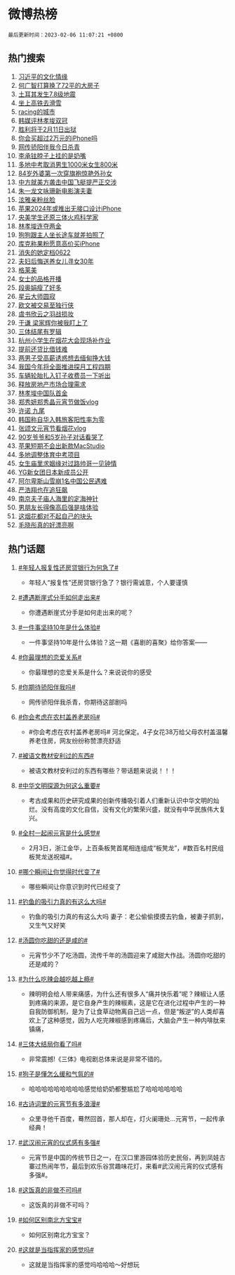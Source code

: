 # 微博热榜

`最后更新时间：2023-02-06 11:07:21 +0800`

## 热门搜索

1. [习近平的文化情缘](https://m.weibo.cn/search?containerid=100103type%3D1%26t%3D10%26q%3D%23%E4%B9%A0%E8%BF%91%E5%B9%B3%E7%9A%84%E6%96%87%E5%8C%96%E6%83%85%E7%BC%98%23&stream_entry_id=51&isnewpage=1&extparam=seat%3D1%26c_type%3D51%26pos%3D0%26stream_entry_id%3D51%26cate%3D10103%26filter_type%3Drealtimehot%26dgr%3D0%26display_time%3D1675652839%26pre_seqid%3D167565283977401474104&luicode=10000011&lfid=106003type%253D25%2526t%253D3%2526disable_hot%253D1%2526filter_type%253Drealtimehot)
1. [何广智打算换了72平的大房子](https://m.weibo.cn/search?containerid=100103type%3D1%26t%3D10%26q%3D%23%E4%BD%95%E5%B9%BF%E6%99%BA%E6%89%93%E7%AE%97%E6%8D%A2%E4%BA%8672%E5%B9%B3%E7%9A%84%E5%A4%A7%E6%88%BF%E5%AD%90%23&stream_entry_id=31&isnewpage=1&extparam=seat%3D1%26dgr%3D0%26q%3D%2523%25E4%25BD%2595%25E5%25B9%25BF%25E6%2599%25BA%25E6%2589%2593%25E7%25AE%2597%25E6%258D%25A2%25E4%25BA%258672%25E5%25B9%25B3%25E7%259A%2584%25E5%25A4%25A7%25E6%2588%25BF%25E5%25AD%2590%2523%26filter_type%3Drealtimehot%26realpos%3D1%26lcate%3D5001%26c_type%3D31%26pos%3D0%26stream_entry_id%3D31%26cate%3D5001%26flag%3D1%26band_rank%3D1%26display_time%3D1675652839%26pre_seqid%3D167565283977401474104&luicode=10000011&lfid=106003type%253D25%2526t%253D3%2526disable_hot%253D1%2526filter_type%253Drealtimehot)
1. [土耳其发生7.8级地震](https://m.weibo.cn/search?containerid=100103type%3D1%26t%3D10%26q%3D%23%E5%9C%9F%E8%80%B3%E5%85%B6%E5%8F%91%E7%94%9F7.8%E7%BA%A7%E5%9C%B0%E9%9C%87%23&stream_entry_id=31&isnewpage=1&extparam=seat%3D1%26dgr%3D0%26q%3D%2523%25E5%259C%259F%25E8%2580%25B3%25E5%2585%25B6%25E5%258F%2591%25E7%2594%259F7.8%25E7%25BA%25A7%25E5%259C%25B0%25E9%259C%2587%2523%26filter_type%3Drealtimehot%26realpos%3D2%26lcate%3D5001%26c_type%3D31%26pos%3D1%26stream_entry_id%3D31%26cate%3D5001%26flag%3D1%26band_rank%3D2%26display_time%3D1675652839%26pre_seqid%3D167565283977401474104&luicode=10000011&lfid=106003type%253D25%2526t%253D3%2526disable_hot%253D1%2526filter_type%253Drealtimehot)
1. [坐上高铁去滑雪](https://m.weibo.cn/search?containerid=100103type%3D1%26t%3D10%26q%3D%23%E5%9D%90%E4%B8%8A%E9%AB%98%E9%93%81%E5%8E%BB%E6%BB%91%E9%9B%AA%23&stream_entry_id=31&isnewpage=1&extparam=seat%3D1%26dgr%3D0%26q%3D%2523%25E5%259D%2590%25E4%25B8%258A%25E9%25AB%2598%25E9%2593%2581%25E5%258E%25BB%25E6%25BB%2591%25E9%259B%25AA%2523%26filter_type%3Drealtimehot%26realpos%3D3%26lcate%3D5001%26c_type%3D31%26pos%3D2%26stream_entry_id%3D31%26cate%3D5001%26flag%3D1%26band_rank%3D3%26display_time%3D1675652839%26pre_seqid%3D167565283977401474104&luicode=10000011&lfid=106003type%253D25%2526t%253D3%2526disable_hot%253D1%2526filter_type%253Drealtimehot)
1. [racing的城市](https://m.weibo.cn/search?containerid=100103type%3D1%26t%3D10%26q%3D%23racing%E7%9A%84%E5%9F%8E%E5%B8%82%23&stream_entry_id=31&isnewpage=1&extparam=seat%3D1%26topic_ad%3D1%26dgr%3D0%26adid%3D179299%26q%3D%2523racing%25E7%259A%2584%25E5%259F%258E%25E5%25B8%2582%2523%26filter_type%3Drealtimehot%26lcate%3D5001%26c_type%3D31%26pos%3D3%26stream_entry_id%3D31%26cate%3D5001%26band_rank%3D4%26display_time%3D1675652839%26pre_seqid%3D167565283977401474104&luicode=10000011&lfid=106003type%253D25%2526t%253D3%2526disable_hot%253D1%2526filter_type%253Drealtimehot)
1. [韩媒评林孝埈双冠](https://m.weibo.cn/search?containerid=100103type%3D1%26t%3D10%26q%3D%23%E9%9F%A9%E5%AA%92%E8%AF%84%E6%9E%97%E5%AD%9D%E5%9F%88%E5%8F%8C%E5%86%A0%23&stream_entry_id=31&isnewpage=1&extparam=seat%3D1%26dgr%3D0%26q%3D%2523%25E9%259F%25A9%25E5%25AA%2592%25E8%25AF%2584%25E6%259E%2597%25E5%25AD%259D%25E5%259F%2588%25E5%258F%258C%25E5%2586%25A0%2523%26filter_type%3Drealtimehot%26realpos%3D4%26lcate%3D5001%26c_type%3D31%26pos%3D4%26stream_entry_id%3D31%26cate%3D5001%26flag%3D1%26band_rank%3D4%26display_time%3D1675652839%26pre_seqid%3D167565283977401474104&luicode=10000011&lfid=106003type%253D25%2526t%253D3%2526disable_hot%253D1%2526filter_type%253Drealtimehot)
1. [胜利将于2月11日出狱](https://m.weibo.cn/search?containerid=100103type%3D1%26t%3D10%26q%3D%23%E8%83%9C%E5%88%A9%E5%B0%86%E4%BA%8E2%E6%9C%8811%E6%97%A5%E5%87%BA%E7%8B%B1%23&stream_entry_id=31&isnewpage=1&extparam=seat%3D1%26dgr%3D0%26q%3D%2523%25E8%2583%259C%25E5%2588%25A9%25E5%25B0%2586%25E4%25BA%258E2%25E6%259C%258811%25E6%2597%25A5%25E5%2587%25BA%25E7%258B%25B1%2523%26filter_type%3Drealtimehot%26realpos%3D5%26lcate%3D5001%26c_type%3D31%26pos%3D5%26stream_entry_id%3D31%26cate%3D5001%26flag%3D1%26band_rank%3D5%26display_time%3D1675652839%26pre_seqid%3D167565283977401474104&luicode=10000011&lfid=106003type%253D25%2526t%253D3%2526disable_hot%253D1%2526filter_type%253Drealtimehot)
1. [你会买超过2万元的iPhone吗](https://m.weibo.cn/search?containerid=100103type%3D1%26t%3D10%26q%3D%23%E4%BD%A0%E4%BC%9A%E4%B9%B0%E8%B6%85%E8%BF%872%E4%B8%87%E5%85%83%E7%9A%84iPhone%E5%90%97%23&stream_entry_id=31&isnewpage=1&extparam=seat%3D1%26dgr%3D0%26q%3D%2523%25E4%25BD%25A0%25E4%25BC%259A%25E4%25B9%25B0%25E8%25B6%2585%25E8%25BF%25872%25E4%25B8%2587%25E5%2585%2583%25E7%259A%2584iPhone%25E5%2590%2597%2523%26filter_type%3Drealtimehot%26realpos%3D6%26lcate%3D5001%26c_type%3D31%26pos%3D6%26stream_entry_id%3D31%26cate%3D5001%26flag%3D1%26band_rank%3D6%26display_time%3D1675652839%26pre_seqid%3D167565283977401474104&luicode=10000011&lfid=106003type%253D25%2526t%253D3%2526disable_hot%253D1%2526filter_type%253Drealtimehot)
1. [网传骄阳伴我今日杀青](https://m.weibo.cn/search?containerid=100103type%3D1%26t%3D10%26q%3D%23%E7%BD%91%E4%BC%A0%E9%AA%84%E9%98%B3%E4%BC%B4%E6%88%91%E4%BB%8A%E6%97%A5%E6%9D%80%E9%9D%92%23&stream_entry_id=31&isnewpage=1&extparam=seat%3D1%26dgr%3D0%26q%3D%2523%25E7%25BD%2591%25E4%25BC%25A0%25E9%25AA%2584%25E9%2598%25B3%25E4%25BC%25B4%25E6%2588%2591%25E4%25BB%258A%25E6%2597%25A5%25E6%259D%2580%25E9%259D%2592%2523%26filter_type%3Drealtimehot%26realpos%3D7%26lcate%3D5001%26c_type%3D31%26pos%3D7%26stream_entry_id%3D31%26cate%3D5001%26flag%3D1%26band_rank%3D7%26display_time%3D1675652839%26pre_seqid%3D167565283977401474104&luicode=10000011&lfid=106003type%253D25%2526t%253D3%2526disable_hot%253D1%2526filter_type%253Drealtimehot)
1. [李承铉脖子上挂的是奶嘴](https://m.weibo.cn/search?containerid=100103type%3D1%26t%3D10%26q%3D%23%E6%9D%8E%E6%89%BF%E9%93%89%E8%84%96%E5%AD%90%E4%B8%8A%E6%8C%82%E7%9A%84%E6%98%AF%E5%A5%B6%E5%98%B4%23&stream_entry_id=31&isnewpage=1&extparam=seat%3D1%26dgr%3D0%26q%3D%2523%25E6%259D%258E%25E6%2589%25BF%25E9%2593%2589%25E8%2584%2596%25E5%25AD%2590%25E4%25B8%258A%25E6%258C%2582%25E7%259A%2584%25E6%2598%25AF%25E5%25A5%25B6%25E5%2598%25B4%2523%26filter_type%3Drealtimehot%26realpos%3D8%26lcate%3D5001%26c_type%3D31%26pos%3D8%26stream_entry_id%3D31%26cate%3D5001%26flag%3D1%26band_rank%3D8%26display_time%3D1675652839%26pre_seqid%3D167565283977401474104&luicode=10000011&lfid=106003type%253D25%2526t%253D3%2526disable_hot%253D1%2526filter_type%253Drealtimehot)
1. [多地中考取消男生1000米女生800米](https://m.weibo.cn/search?containerid=100103type%3D1%26t%3D10%26q%3D%23%E5%A4%9A%E5%9C%B0%E4%B8%AD%E8%80%83%E5%8F%96%E6%B6%88%E7%94%B7%E7%94%9F1000%E7%B1%B3%E5%A5%B3%E7%94%9F800%E7%B1%B3%23&stream_entry_id=31&isnewpage=1&extparam=seat%3D1%26dgr%3D0%26q%3D%2523%25E5%25A4%259A%25E5%259C%25B0%25E4%25B8%25AD%25E8%2580%2583%25E5%258F%2596%25E6%25B6%2588%25E7%2594%25B7%25E7%2594%259F1000%25E7%25B1%25B3%25E5%25A5%25B3%25E7%2594%259F800%25E7%25B1%25B3%2523%26filter_type%3Drealtimehot%26realpos%3D9%26lcate%3D5001%26c_type%3D31%26pos%3D9%26stream_entry_id%3D31%26cate%3D5001%26flag%3D0%26band_rank%3D9%26display_time%3D1675652839%26pre_seqid%3D167565283977401474104&luicode=10000011&lfid=106003type%253D25%2526t%253D3%2526disable_hot%253D1%2526filter_type%253Drealtimehot)
1. [84岁外婆第一次穿旗袍惊艳外孙女](https://m.weibo.cn/search?containerid=100103type%3D1%26t%3D10%26q%3D%2384%E5%B2%81%E5%A4%96%E5%A9%86%E7%AC%AC%E4%B8%80%E6%AC%A1%E7%A9%BF%E6%97%97%E8%A2%8D%E6%83%8A%E8%89%B3%E5%A4%96%E5%AD%99%E5%A5%B3%23&stream_entry_id=31&isnewpage=1&extparam=seat%3D1%26dgr%3D0%26q%3D%252384%25E5%25B2%2581%25E5%25A4%2596%25E5%25A9%2586%25E7%25AC%25AC%25E4%25B8%2580%25E6%25AC%25A1%25E7%25A9%25BF%25E6%2597%2597%25E8%25A2%258D%25E6%2583%258A%25E8%2589%25B3%25E5%25A4%2596%25E5%25AD%2599%25E5%25A5%25B3%2523%26filter_type%3Drealtimehot%26realpos%3D10%26lcate%3D5001%26c_type%3D31%26pos%3D10%26stream_entry_id%3D31%26cate%3D5001%26flag%3D1%26band_rank%3D10%26display_time%3D1675652839%26pre_seqid%3D167565283977401474104&luicode=10000011&lfid=106003type%253D25%2526t%253D3%2526disable_hot%253D1%2526filter_type%253Drealtimehot)
1. [中方就美方袭击中国飞艇提严正交涉](https://m.weibo.cn/search?containerid=100103type%3D1%26t%3D10%26q%3D%23%E4%B8%AD%E6%96%B9%E5%B0%B1%E7%BE%8E%E6%96%B9%E8%A2%AD%E5%87%BB%E4%B8%AD%E5%9B%BD%E9%A3%9E%E8%89%87%E6%8F%90%E4%B8%A5%E6%AD%A3%E4%BA%A4%E6%B6%89%23&stream_entry_id=31&isnewpage=1&extparam=seat%3D1%26dgr%3D0%26q%3D%2523%25E4%25B8%25AD%25E6%2596%25B9%25E5%25B0%25B1%25E7%25BE%258E%25E6%2596%25B9%25E8%25A2%25AD%25E5%2587%25BB%25E4%25B8%25AD%25E5%259B%25BD%25E9%25A3%259E%25E8%2589%2587%25E6%258F%2590%25E4%25B8%25A5%25E6%25AD%25A3%25E4%25BA%25A4%25E6%25B6%2589%2523%26filter_type%3Drealtimehot%26realpos%3D11%26lcate%3D5001%26c_type%3D31%26pos%3D11%26stream_entry_id%3D31%26cate%3D5001%26flag%3D1%26band_rank%3D11%26display_time%3D1675652839%26pre_seqid%3D167565283977401474104&luicode=10000011&lfid=106003type%253D25%2526t%253D3%2526disable_hot%253D1%2526filter_type%253Drealtimehot)
1. [朱一龙文咏珊新电影演夫妻](https://m.weibo.cn/search?containerid=100103type%3D1%26t%3D10%26q%3D%23%E6%9C%B1%E4%B8%80%E9%BE%99%E6%96%87%E5%92%8F%E7%8F%8A%E6%96%B0%E7%94%B5%E5%BD%B1%E6%BC%94%E5%A4%AB%E5%A6%BB%23&stream_entry_id=31&isnewpage=1&extparam=seat%3D1%26dgr%3D0%26q%3D%2523%25E6%259C%25B1%25E4%25B8%2580%25E9%25BE%2599%25E6%2596%2587%25E5%2592%258F%25E7%258F%258A%25E6%2596%25B0%25E7%2594%25B5%25E5%25BD%25B1%25E6%25BC%2594%25E5%25A4%25AB%25E5%25A6%25BB%2523%26filter_type%3Drealtimehot%26realpos%3D12%26lcate%3D5001%26c_type%3D31%26pos%3D12%26stream_entry_id%3D31%26cate%3D5001%26flag%3D1%26band_rank%3D12%26display_time%3D1675652839%26pre_seqid%3D167565283977401474104&luicode=10000011&lfid=106003type%253D25%2526t%253D3%2526disable_hot%253D1%2526filter_type%253Drealtimehot)
1. [泫雅亲粉丝脸](https://m.weibo.cn/search?containerid=100103type%3D1%26t%3D10%26q%3D%23%E6%B3%AB%E9%9B%85%E4%BA%B2%E7%B2%89%E4%B8%9D%E8%84%B8%23&stream_entry_id=31&isnewpage=1&extparam=seat%3D1%26dgr%3D0%26q%3D%2523%25E6%25B3%25AB%25E9%259B%2585%25E4%25BA%25B2%25E7%25B2%2589%25E4%25B8%259D%25E8%2584%25B8%2523%26filter_type%3Drealtimehot%26realpos%3D13%26lcate%3D5001%26c_type%3D31%26pos%3D13%26stream_entry_id%3D31%26cate%3D5001%26flag%3D1%26band_rank%3D13%26display_time%3D1675652839%26pre_seqid%3D167565283977401474104&luicode=10000011&lfid=106003type%253D25%2526t%253D3%2526disable_hot%253D1%2526filter_type%253Drealtimehot)
1. [苹果2024年或推出无接口设计iPhone](https://m.weibo.cn/search?containerid=100103type%3D1%26t%3D10%26q%3D%23%E8%8B%B9%E6%9E%9C2024%E5%B9%B4%E6%88%96%E6%8E%A8%E5%87%BA%E6%97%A0%E6%8E%A5%E5%8F%A3%E8%AE%BE%E8%AE%A1iPhone%23&stream_entry_id=31&isnewpage=1&extparam=seat%3D1%26dgr%3D0%26q%3D%2523%25E8%258B%25B9%25E6%259E%259C2024%25E5%25B9%25B4%25E6%2588%2596%25E6%258E%25A8%25E5%2587%25BA%25E6%2597%25A0%25E6%258E%25A5%25E5%258F%25A3%25E8%25AE%25BE%25E8%25AE%25A1iPhone%2523%26filter_type%3Drealtimehot%26realpos%3D14%26lcate%3D5001%26c_type%3D31%26pos%3D14%26stream_entry_id%3D31%26cate%3D5001%26flag%3D0%26band_rank%3D14%26display_time%3D1675652839%26pre_seqid%3D167565283977401474104&luicode=10000011&lfid=106003type%253D25%2526t%253D3%2526disable_hot%253D1%2526filter_type%253Drealtimehot)
1. [央美学生还原三体火鸡科学家](https://m.weibo.cn/search?containerid=100103type%3D1%26t%3D10%26q%3D%23%E5%A4%AE%E7%BE%8E%E5%AD%A6%E7%94%9F%E8%BF%98%E5%8E%9F%E4%B8%89%E4%BD%93%E7%81%AB%E9%B8%A1%E7%A7%91%E5%AD%A6%E5%AE%B6%23&stream_entry_id=31&isnewpage=1&extparam=seat%3D1%26dgr%3D0%26q%3D%2523%25E5%25A4%25AE%25E7%25BE%258E%25E5%25AD%25A6%25E7%2594%259F%25E8%25BF%2598%25E5%258E%259F%25E4%25B8%2589%25E4%25BD%2593%25E7%2581%25AB%25E9%25B8%25A1%25E7%25A7%2591%25E5%25AD%25A6%25E5%25AE%25B6%2523%26filter_type%3Drealtimehot%26realpos%3D15%26lcate%3D5001%26c_type%3D31%26pos%3D15%26stream_entry_id%3D31%26cate%3D5001%26flag%3D1%26band_rank%3D15%26display_time%3D1675652839%26pre_seqid%3D167565283977401474104&luicode=10000011&lfid=106003type%253D25%2526t%253D3%2526disable_hot%253D1%2526filter_type%253Drealtimehot)
1. [林孝埈连夺两金](https://m.weibo.cn/search?containerid=100103type%3D1%26t%3D10%26q%3D%23%E6%9E%97%E5%AD%9D%E5%9F%88%E8%BF%9E%E5%A4%BA%E4%B8%A4%E9%87%91%23&stream_entry_id=31&isnewpage=1&extparam=seat%3D1%26dgr%3D0%26q%3D%2523%25E6%259E%2597%25E5%25AD%259D%25E5%259F%2588%25E8%25BF%259E%25E5%25A4%25BA%25E4%25B8%25A4%25E9%2587%2591%2523%26filter_type%3Drealtimehot%26realpos%3D16%26lcate%3D5001%26c_type%3D31%26pos%3D16%26stream_entry_id%3D31%26cate%3D5001%26flag%3D0%26band_rank%3D16%26display_time%3D1675652839%26pre_seqid%3D167565283977401474104&luicode=10000011&lfid=106003type%253D25%2526t%253D3%2526disable_hot%253D1%2526filter_type%253Drealtimehot)
1. [狗狗跟主人坐长途车就差拍照了](https://m.weibo.cn/search?containerid=100103type%3D1%26t%3D10%26q%3D%23%E7%8B%97%E7%8B%97%E8%B7%9F%E4%B8%BB%E4%BA%BA%E5%9D%90%E9%95%BF%E9%80%94%E8%BD%A6%E5%B0%B1%E5%B7%AE%E6%8B%8D%E7%85%A7%E4%BA%86%23&stream_entry_id=31&isnewpage=1&extparam=seat%3D1%26dgr%3D0%26q%3D%2523%25E7%258B%2597%25E7%258B%2597%25E8%25B7%259F%25E4%25B8%25BB%25E4%25BA%25BA%25E5%259D%2590%25E9%2595%25BF%25E9%2580%2594%25E8%25BD%25A6%25E5%25B0%25B1%25E5%25B7%25AE%25E6%258B%258D%25E7%2585%25A7%25E4%25BA%2586%2523%26filter_type%3Drealtimehot%26realpos%3D17%26lcate%3D5001%26c_type%3D31%26pos%3D17%26stream_entry_id%3D31%26cate%3D5001%26flag%3D1%26band_rank%3D17%26display_time%3D1675652839%26pre_seqid%3D167565283977401474104&luicode=10000011&lfid=106003type%253D25%2526t%253D3%2526disable_hot%253D1%2526filter_type%253Drealtimehot)
1. [库克称果粉愿意高价买iPhone](https://m.weibo.cn/search?containerid=100103type%3D1%26t%3D10%26q%3D%23%E5%BA%93%E5%85%8B%E7%A7%B0%E6%9E%9C%E7%B2%89%E6%84%BF%E6%84%8F%E9%AB%98%E4%BB%B7%E4%B9%B0iPhone%23&stream_entry_id=31&isnewpage=1&extparam=seat%3D1%26dgr%3D0%26q%3D%2523%25E5%25BA%2593%25E5%2585%258B%25E7%25A7%25B0%25E6%259E%259C%25E7%25B2%2589%25E6%2584%25BF%25E6%2584%258F%25E9%25AB%2598%25E4%25BB%25B7%25E4%25B9%25B0iPhone%2523%26filter_type%3Drealtimehot%26realpos%3D18%26lcate%3D5001%26c_type%3D31%26pos%3D18%26stream_entry_id%3D31%26cate%3D5001%26flag%3D1%26band_rank%3D18%26display_time%3D1675652839%26pre_seqid%3D167565283977401474104&luicode=10000011&lfid=106003type%253D25%2526t%253D3%2526disable_hot%253D1%2526filter_type%253Drealtimehot)
1. [消失的她定档0622](https://m.weibo.cn/search?containerid=100103type%3D1%26t%3D10%26q%3D%23%E6%B6%88%E5%A4%B1%E7%9A%84%E5%A5%B9%E5%AE%9A%E6%A1%A30622%23&stream_entry_id=31&isnewpage=1&extparam=seat%3D1%26dgr%3D0%26q%3D%2523%25E6%25B6%2588%25E5%25A4%25B1%25E7%259A%2584%25E5%25A5%25B9%25E5%25AE%259A%25E6%25A1%25A30622%2523%26filter_type%3Drealtimehot%26realpos%3D19%26lcate%3D5001%26c_type%3D31%26pos%3D19%26stream_entry_id%3D31%26cate%3D5001%26flag%3D1%26band_rank%3D19%26display_time%3D1675652839%26pre_seqid%3D167565283977401474104&luicode=10000011&lfid=106003type%253D25%2526t%253D3%2526disable_hot%253D1%2526filter_type%253Drealtimehot)
1. [夫妇后悔送养女儿寻女30年](https://m.weibo.cn/search?containerid=100103type%3D1%26t%3D10%26q%3D%23%E5%A4%AB%E5%A6%87%E5%90%8E%E6%82%94%E9%80%81%E5%85%BB%E5%A5%B3%E5%84%BF%E5%AF%BB%E5%A5%B330%E5%B9%B4%23&stream_entry_id=31&isnewpage=1&extparam=seat%3D1%26dgr%3D0%26q%3D%2523%25E5%25A4%25AB%25E5%25A6%2587%25E5%2590%258E%25E6%2582%2594%25E9%2580%2581%25E5%2585%25BB%25E5%25A5%25B3%25E5%2584%25BF%25E5%25AF%25BB%25E5%25A5%25B330%25E5%25B9%25B4%2523%26filter_type%3Drealtimehot%26realpos%3D20%26lcate%3D5001%26c_type%3D31%26pos%3D20%26stream_entry_id%3D31%26cate%3D5001%26flag%3D0%26band_rank%3D20%26display_time%3D1675652839%26pre_seqid%3D167565283977401474104&luicode=10000011&lfid=106003type%253D25%2526t%253D3%2526disable_hot%253D1%2526filter_type%253Drealtimehot)
1. [格莱美](https://m.weibo.cn/search?containerid=100103type%3D1%26t%3D10%26q%3D%E6%A0%BC%E8%8E%B1%E7%BE%8E&stream_entry_id=31&isnewpage=1&extparam=seat%3D1%26dgr%3D0%26q%3D%25E6%25A0%25BC%25E8%258E%25B1%25E7%25BE%258E%26filter_type%3Drealtimehot%26realpos%3D21%26lcate%3D5001%26c_type%3D31%26pos%3D21%26stream_entry_id%3D31%26cate%3D5001%26flag%3D0%26band_rank%3D21%26display_time%3D1675652839%26pre_seqid%3D167565283977401474104&luicode=10000011&lfid=106003type%253D25%2526t%253D3%2526disable_hot%253D1%2526filter_type%253Drealtimehot)
1. [女士的品格开播](https://m.weibo.cn/search?containerid=100103type%3D1%26t%3D10%26q%3D%23%E5%A5%B3%E5%A3%AB%E7%9A%84%E5%93%81%E6%A0%BC%E5%BC%80%E6%92%AD%23&stream_entry_id=31&isnewpage=1&extparam=seat%3D1%26dgr%3D0%26q%3D%2523%25E5%25A5%25B3%25E5%25A3%25AB%25E7%259A%2584%25E5%2593%2581%25E6%25A0%25BC%25E5%25BC%2580%25E6%2592%25AD%2523%26filter_type%3Drealtimehot%26realpos%3D22%26lcate%3D5001%26c_type%3D31%26pos%3D22%26stream_entry_id%3D31%26cate%3D5001%26flag%3D1%26band_rank%3D22%26display_time%3D1675652839%26pre_seqid%3D167565283977401474104&luicode=10000011&lfid=106003type%253D25%2526t%253D3%2526disable_hot%253D1%2526filter_type%253Drealtimehot)
1. [段奥娟瘦了好多](https://m.weibo.cn/search?containerid=100103type%3D1%26t%3D10%26q%3D%23%E6%AE%B5%E5%A5%A5%E5%A8%9F%E7%98%A6%E4%BA%86%E5%A5%BD%E5%A4%9A%23&stream_entry_id=31&isnewpage=1&extparam=seat%3D1%26dgr%3D0%26q%3D%2523%25E6%25AE%25B5%25E5%25A5%25A5%25E5%25A8%259F%25E7%2598%25A6%25E4%25BA%2586%25E5%25A5%25BD%25E5%25A4%259A%2523%26filter_type%3Drealtimehot%26realpos%3D23%26lcate%3D5001%26c_type%3D31%26pos%3D23%26stream_entry_id%3D31%26cate%3D5001%26flag%3D0%26band_rank%3D23%26display_time%3D1675652839%26pre_seqid%3D167565283977401474104&luicode=10000011&lfid=106003type%253D25%2526t%253D3%2526disable_hot%253D1%2526filter_type%253Drealtimehot)
1. [星云大师圆寂](https://m.weibo.cn/search?containerid=100103type%3D1%26t%3D10%26q%3D%23%E6%98%9F%E4%BA%91%E5%A4%A7%E5%B8%88%E5%9C%86%E5%AF%82%23&stream_entry_id=31&isnewpage=1&extparam=seat%3D1%26dgr%3D0%26q%3D%2523%25E6%2598%259F%25E4%25BA%2591%25E5%25A4%25A7%25E5%25B8%2588%25E5%259C%2586%25E5%25AF%2582%2523%26filter_type%3Drealtimehot%26realpos%3D24%26lcate%3D5001%26c_type%3D31%26pos%3D24%26stream_entry_id%3D31%26cate%3D5001%26flag%3D0%26band_rank%3D24%26display_time%3D1675652839%26pre_seqid%3D167565283977401474104&luicode=10000011&lfid=106003type%253D25%2526t%253D3%2526disable_hot%253D1%2526filter_type%253Drealtimehot)
1. [欧文被交易至独行侠](https://m.weibo.cn/search?containerid=100103type%3D1%26t%3D10%26q%3D%23%E6%AC%A7%E6%96%87%E8%A2%AB%E4%BA%A4%E6%98%93%E8%87%B3%E7%8B%AC%E8%A1%8C%E4%BE%A0%23&stream_entry_id=31&isnewpage=1&extparam=seat%3D1%26dgr%3D0%26q%3D%2523%25E6%25AC%25A7%25E6%2596%2587%25E8%25A2%25AB%25E4%25BA%25A4%25E6%2598%2593%25E8%2587%25B3%25E7%258B%25AC%25E8%25A1%258C%25E4%25BE%25A0%2523%26filter_type%3Drealtimehot%26realpos%3D25%26lcate%3D5001%26c_type%3D31%26pos%3D25%26stream_entry_id%3D31%26cate%3D5001%26flag%3D0%26band_rank%3D25%26display_time%3D1675652839%26pre_seqid%3D167565283977401474104&luicode=10000011&lfid=106003type%253D25%2526t%253D3%2526disable_hot%253D1%2526filter_type%253Drealtimehot)
1. [虞书欣云之羽战损妆](https://m.weibo.cn/search?containerid=100103type%3D1%26t%3D10%26q%3D%23%E8%99%9E%E4%B9%A6%E6%AC%A3%E4%BA%91%E4%B9%8B%E7%BE%BD%E6%88%98%E6%8D%9F%E5%A6%86%23&stream_entry_id=31&isnewpage=1&extparam=seat%3D1%26dgr%3D0%26q%3D%2523%25E8%2599%259E%25E4%25B9%25A6%25E6%25AC%25A3%25E4%25BA%2591%25E4%25B9%258B%25E7%25BE%25BD%25E6%2588%2598%25E6%258D%259F%25E5%25A6%2586%2523%26filter_type%3Drealtimehot%26realpos%3D26%26lcate%3D5001%26c_type%3D31%26pos%3D26%26stream_entry_id%3D31%26cate%3D5001%26flag%3D1%26band_rank%3D26%26display_time%3D1675652839%26pre_seqid%3D167565283977401474104&luicode=10000011&lfid=106003type%253D25%2526t%253D3%2526disable_hot%253D1%2526filter_type%253Drealtimehot)
1. [于谦 梁家辉你被我盯上了](https://m.weibo.cn/search?containerid=100103type%3D1%26t%3D10%26q%3D%E4%BA%8E%E8%B0%A6+%E6%A2%81%E5%AE%B6%E8%BE%89%E4%BD%A0%E8%A2%AB%E6%88%91%E7%9B%AF%E4%B8%8A%E4%BA%86&stream_entry_id=31&isnewpage=1&extparam=seat%3D1%26dgr%3D0%26q%3D%25E4%25BA%258E%25E8%25B0%25A6%2520%25E6%25A2%2581%25E5%25AE%25B6%25E8%25BE%2589%25E4%25BD%25A0%25E8%25A2%25AB%25E6%2588%2591%25E7%259B%25AF%25E4%25B8%258A%25E4%25BA%2586%26filter_type%3Drealtimehot%26realpos%3D27%26lcate%3D5001%26c_type%3D31%26pos%3D27%26stream_entry_id%3D31%26cate%3D5001%26flag%3D1%26band_rank%3D27%26display_time%3D1675652839%26pre_seqid%3D167565283977401474104&luicode=10000011&lfid=106003type%253D25%2526t%253D3%2526disable_hot%253D1%2526filter_type%253Drealtimehot)
1. [三体结尾有罗辑](https://m.weibo.cn/search?containerid=100103type%3D1%26t%3D10%26q%3D%23%E4%B8%89%E4%BD%93%E7%BB%93%E5%B0%BE%E6%9C%89%E7%BD%97%E8%BE%91%23&stream_entry_id=31&isnewpage=1&extparam=seat%3D1%26dgr%3D0%26q%3D%2523%25E4%25B8%2589%25E4%25BD%2593%25E7%25BB%2593%25E5%25B0%25BE%25E6%259C%2589%25E7%25BD%2597%25E8%25BE%2591%2523%26filter_type%3Drealtimehot%26realpos%3D28%26lcate%3D5001%26c_type%3D31%26pos%3D28%26stream_entry_id%3D31%26cate%3D5001%26flag%3D1%26band_rank%3D28%26display_time%3D1675652839%26pre_seqid%3D167565283977401474104&luicode=10000011&lfid=106003type%253D25%2526t%253D3%2526disable_hot%253D1%2526filter_type%253Drealtimehot)
1. [杭州小学生在烟花大会现场补作业](https://m.weibo.cn/search?containerid=100103type%3D1%26t%3D10%26q%3D%23%E6%9D%AD%E5%B7%9E%E5%B0%8F%E5%AD%A6%E7%94%9F%E5%9C%A8%E7%83%9F%E8%8A%B1%E5%A4%A7%E4%BC%9A%E7%8E%B0%E5%9C%BA%E8%A1%A5%E4%BD%9C%E4%B8%9A%23&stream_entry_id=31&isnewpage=1&extparam=seat%3D1%26dgr%3D0%26q%3D%2523%25E6%259D%25AD%25E5%25B7%259E%25E5%25B0%258F%25E5%25AD%25A6%25E7%2594%259F%25E5%259C%25A8%25E7%2583%259F%25E8%258A%25B1%25E5%25A4%25A7%25E4%25BC%259A%25E7%258E%25B0%25E5%259C%25BA%25E8%25A1%25A5%25E4%25BD%259C%25E4%25B8%259A%2523%26filter_type%3Drealtimehot%26realpos%3D29%26lcate%3D5001%26c_type%3D31%26pos%3D29%26stream_entry_id%3D31%26cate%3D5001%26flag%3D0%26band_rank%3D29%26display_time%3D1675652839%26pre_seqid%3D167565283977401474104&luicode=10000011&lfid=106003type%253D25%2526t%253D3%2526disable_hot%253D1%2526filter_type%253Drealtimehot)
1. [提前还贷比借钱难](https://m.weibo.cn/search?containerid=100103type%3D1%26t%3D10%26q%3D%23%E6%8F%90%E5%89%8D%E8%BF%98%E8%B4%B7%E6%AF%94%E5%80%9F%E9%92%B1%E9%9A%BE%23&stream_entry_id=31&isnewpage=1&extparam=seat%3D1%26dgr%3D0%26q%3D%2523%25E6%258F%2590%25E5%2589%258D%25E8%25BF%2598%25E8%25B4%25B7%25E6%25AF%2594%25E5%2580%259F%25E9%2592%25B1%25E9%259A%25BE%2523%26filter_type%3Drealtimehot%26realpos%3D30%26lcate%3D5001%26c_type%3D31%26pos%3D30%26stream_entry_id%3D31%26cate%3D5001%26flag%3D1%26band_rank%3D30%26display_time%3D1675652839%26pre_seqid%3D167565283977401474104&luicode=10000011&lfid=106003type%253D25%2526t%253D3%2526disable_hot%253D1%2526filter_type%253Drealtimehot)
1. [两男子受高薪诱惑想去缅甸挣大钱](https://m.weibo.cn/search?containerid=100103type%3D1%26t%3D10%26q%3D%23%E4%B8%A4%E7%94%B7%E5%AD%90%E5%8F%97%E9%AB%98%E8%96%AA%E8%AF%B1%E6%83%91%E6%83%B3%E5%8E%BB%E7%BC%85%E7%94%B8%E6%8C%A3%E5%A4%A7%E9%92%B1%23&stream_entry_id=31&isnewpage=1&extparam=seat%3D1%26dgr%3D0%26q%3D%2523%25E4%25B8%25A4%25E7%2594%25B7%25E5%25AD%2590%25E5%258F%2597%25E9%25AB%2598%25E8%2596%25AA%25E8%25AF%25B1%25E6%2583%2591%25E6%2583%25B3%25E5%258E%25BB%25E7%25BC%2585%25E7%2594%25B8%25E6%258C%25A3%25E5%25A4%25A7%25E9%2592%25B1%2523%26filter_type%3Drealtimehot%26realpos%3D31%26lcate%3D5001%26c_type%3D31%26pos%3D31%26stream_entry_id%3D31%26cate%3D5001%26flag%3D1%26band_rank%3D31%26display_time%3D1675652839%26pre_seqid%3D167565283977401474104&luicode=10000011&lfid=106003type%253D25%2526t%253D3%2526disable_hot%253D1%2526filter_type%253Drealtimehot)
1. [我国今年将全面推进探月工程四期](https://m.weibo.cn/search?containerid=100103type%3D1%26t%3D10%26q%3D%23%E6%88%91%E5%9B%BD%E4%BB%8A%E5%B9%B4%E5%B0%86%E5%85%A8%E9%9D%A2%E6%8E%A8%E8%BF%9B%E6%8E%A2%E6%9C%88%E5%B7%A5%E7%A8%8B%E5%9B%9B%E6%9C%9F%23&stream_entry_id=31&isnewpage=1&extparam=seat%3D1%26dgr%3D0%26q%3D%2523%25E6%2588%2591%25E5%259B%25BD%25E4%25BB%258A%25E5%25B9%25B4%25E5%25B0%2586%25E5%2585%25A8%25E9%259D%25A2%25E6%258E%25A8%25E8%25BF%259B%25E6%258E%25A2%25E6%259C%2588%25E5%25B7%25A5%25E7%25A8%258B%25E5%259B%259B%25E6%259C%259F%2523%26filter_type%3Drealtimehot%26realpos%3D32%26lcate%3D5001%26c_type%3D31%26pos%3D32%26stream_entry_id%3D31%26cate%3D5001%26flag%3D1%26band_rank%3D32%26display_time%3D1675652839%26pre_seqid%3D167565283977401474104&luicode=10000011&lfid=106003type%253D25%2526t%253D3%2526disable_hot%253D1%2526filter_type%253Drealtimehot)
1. [车辆轮胎扎入钉子收费员一下听出](https://m.weibo.cn/search?containerid=100103type%3D1%26t%3D10%26q%3D%23%E8%BD%A6%E8%BE%86%E8%BD%AE%E8%83%8E%E6%89%8E%E5%85%A5%E9%92%89%E5%AD%90%E6%94%B6%E8%B4%B9%E5%91%98%E4%B8%80%E4%B8%8B%E5%90%AC%E5%87%BA%23&stream_entry_id=31&isnewpage=1&extparam=seat%3D1%26dgr%3D0%26q%3D%2523%25E8%25BD%25A6%25E8%25BE%2586%25E8%25BD%25AE%25E8%2583%258E%25E6%2589%258E%25E5%2585%25A5%25E9%2592%2589%25E5%25AD%2590%25E6%2594%25B6%25E8%25B4%25B9%25E5%2591%2598%25E4%25B8%2580%25E4%25B8%258B%25E5%2590%25AC%25E5%2587%25BA%2523%26filter_type%3Drealtimehot%26realpos%3D33%26lcate%3D5001%26c_type%3D31%26pos%3D33%26stream_entry_id%3D31%26cate%3D5001%26flag%3D1%26band_rank%3D33%26display_time%3D1675652839%26pre_seqid%3D167565283977401474104&luicode=10000011&lfid=106003type%253D25%2526t%253D3%2526disable_hot%253D1%2526filter_type%253Drealtimehot)
1. [释放房地产市场合理需求](https://m.weibo.cn/search?containerid=100103type%3D1%26t%3D10%26q%3D%23%E9%87%8A%E6%94%BE%E6%88%BF%E5%9C%B0%E4%BA%A7%E5%B8%82%E5%9C%BA%E5%90%88%E7%90%86%E9%9C%80%E6%B1%82%23&stream_entry_id=31&isnewpage=1&extparam=seat%3D1%26dgr%3D0%26q%3D%2523%25E9%2587%258A%25E6%2594%25BE%25E6%2588%25BF%25E5%259C%25B0%25E4%25BA%25A7%25E5%25B8%2582%25E5%259C%25BA%25E5%2590%2588%25E7%2590%2586%25E9%259C%2580%25E6%25B1%2582%2523%26filter_type%3Drealtimehot%26realpos%3D34%26lcate%3D5001%26c_type%3D31%26pos%3D34%26stream_entry_id%3D31%26cate%3D5001%26flag%3D0%26band_rank%3D34%26display_time%3D1675652839%26pre_seqid%3D167565283977401474104&luicode=10000011&lfid=106003type%253D25%2526t%253D3%2526disable_hot%253D1%2526filter_type%253Drealtimehot)
1. [林孝埈中国队首金](https://m.weibo.cn/search?containerid=100103type%3D1%26t%3D10%26q%3D%23%E6%9E%97%E5%AD%9D%E5%9F%88%E4%B8%AD%E5%9B%BD%E9%98%9F%E9%A6%96%E9%87%91%23&stream_entry_id=31&isnewpage=1&extparam=seat%3D1%26dgr%3D0%26q%3D%2523%25E6%259E%2597%25E5%25AD%259D%25E5%259F%2588%25E4%25B8%25AD%25E5%259B%25BD%25E9%2598%259F%25E9%25A6%2596%25E9%2587%2591%2523%26filter_type%3Drealtimehot%26realpos%3D35%26lcate%3D5001%26c_type%3D31%26pos%3D35%26stream_entry_id%3D31%26cate%3D5001%26flag%3D0%26band_rank%3D35%26display_time%3D1675652839%26pre_seqid%3D167565283977401474104&luicode=10000011&lfid=106003type%253D25%2526t%253D3%2526disable_hot%253D1%2526filter_type%253Drealtimehot)
1. [郑秀妍郑秀晶元宵节做饭vlog](https://m.weibo.cn/search?containerid=100103type%3D1%26t%3D10%26q%3D%23%E9%83%91%E7%A7%80%E5%A6%8D%E9%83%91%E7%A7%80%E6%99%B6%E5%85%83%E5%AE%B5%E8%8A%82%E5%81%9A%E9%A5%ADvlog%23&stream_entry_id=31&isnewpage=1&extparam=seat%3D1%26dgr%3D0%26q%3D%2523%25E9%2583%2591%25E7%25A7%2580%25E5%25A6%258D%25E9%2583%2591%25E7%25A7%2580%25E6%2599%25B6%25E5%2585%2583%25E5%25AE%25B5%25E8%258A%2582%25E5%2581%259A%25E9%25A5%25ADvlog%2523%26filter_type%3Drealtimehot%26realpos%3D36%26lcate%3D5001%26c_type%3D31%26pos%3D36%26stream_entry_id%3D31%26cate%3D5001%26flag%3D1%26band_rank%3D36%26display_time%3D1675652839%26pre_seqid%3D167565283977401474104&luicode=10000011&lfid=106003type%253D25%2526t%253D3%2526disable_hot%253D1%2526filter_type%253Drealtimehot)
1. [许诺 九尾](https://m.weibo.cn/search?containerid=100103type%3D1%26t%3D10%26q%3D%E8%AE%B8%E8%AF%BA+%E4%B9%9D%E5%B0%BE&stream_entry_id=31&isnewpage=1&extparam=seat%3D1%26dgr%3D0%26q%3D%25E8%25AE%25B8%25E8%25AF%25BA%2520%25E4%25B9%259D%25E5%25B0%25BE%26filter_type%3Drealtimehot%26realpos%3D37%26lcate%3D5001%26c_type%3D31%26pos%3D37%26stream_entry_id%3D31%26cate%3D5001%26flag%3D0%26band_rank%3D37%26display_time%3D1675652839%26pre_seqid%3D167565283977401474104&luicode=10000011&lfid=106003type%253D25%2526t%253D3%2526disable_hot%253D1%2526filter_type%253Drealtimehot)
1. [韩国称自华入韩旅客阳性率为零](https://m.weibo.cn/search?containerid=100103type%3D1%26t%3D10%26q%3D%23%E9%9F%A9%E5%9B%BD%E7%A7%B0%E8%87%AA%E5%8D%8E%E5%85%A5%E9%9F%A9%E6%97%85%E5%AE%A2%E9%98%B3%E6%80%A7%E7%8E%87%E4%B8%BA%E9%9B%B6%23&stream_entry_id=31&isnewpage=1&extparam=seat%3D1%26dgr%3D0%26q%3D%2523%25E9%259F%25A9%25E5%259B%25BD%25E7%25A7%25B0%25E8%2587%25AA%25E5%258D%258E%25E5%2585%25A5%25E9%259F%25A9%25E6%2597%2585%25E5%25AE%25A2%25E9%2598%25B3%25E6%2580%25A7%25E7%258E%2587%25E4%25B8%25BA%25E9%259B%25B6%2523%26filter_type%3Drealtimehot%26realpos%3D38%26lcate%3D5001%26c_type%3D31%26pos%3D38%26stream_entry_id%3D31%26cate%3D5001%26flag%3D0%26band_rank%3D38%26display_time%3D1675652839%26pre_seqid%3D167565283977401474104&luicode=10000011&lfid=106003type%253D25%2526t%253D3%2526disable_hot%253D1%2526filter_type%253Drealtimehot)
1. [张颂文元宵节看烟花vlog](https://m.weibo.cn/search?containerid=100103type%3D1%26t%3D10%26q%3D%23%E5%BC%A0%E9%A2%82%E6%96%87%E5%85%83%E5%AE%B5%E8%8A%82%E7%9C%8B%E7%83%9F%E8%8A%B1vlog%23&stream_entry_id=31&isnewpage=1&extparam=seat%3D1%26dgr%3D0%26q%3D%2523%25E5%25BC%25A0%25E9%25A2%2582%25E6%2596%2587%25E5%2585%2583%25E5%25AE%25B5%25E8%258A%2582%25E7%259C%258B%25E7%2583%259F%25E8%258A%25B1vlog%2523%26filter_type%3Drealtimehot%26realpos%3D39%26lcate%3D5001%26c_type%3D31%26pos%3D39%26stream_entry_id%3D31%26cate%3D5001%26flag%3D0%26band_rank%3D39%26display_time%3D1675652839%26pre_seqid%3D167565283977401474104&luicode=10000011&lfid=106003type%253D25%2526t%253D3%2526disable_hot%253D1%2526filter_type%253Drealtimehot)
1. [90岁爷爷和5岁孙子对话看哭了](https://m.weibo.cn/search?containerid=100103type%3D1%26t%3D10%26q%3D%2390%E5%B2%81%E7%88%B7%E7%88%B7%E5%92%8C5%E5%B2%81%E5%AD%99%E5%AD%90%E5%AF%B9%E8%AF%9D%E7%9C%8B%E5%93%AD%E4%BA%86%23&stream_entry_id=31&isnewpage=1&extparam=seat%3D1%26dgr%3D0%26q%3D%252390%25E5%25B2%2581%25E7%2588%25B7%25E7%2588%25B7%25E5%2592%258C5%25E5%25B2%2581%25E5%25AD%2599%25E5%25AD%2590%25E5%25AF%25B9%25E8%25AF%259D%25E7%259C%258B%25E5%2593%25AD%25E4%25BA%2586%2523%26filter_type%3Drealtimehot%26realpos%3D40%26lcate%3D5001%26c_type%3D31%26pos%3D40%26stream_entry_id%3D31%26cate%3D5001%26flag%3D1%26band_rank%3D40%26display_time%3D1675652839%26pre_seqid%3D167565283977401474104&luicode=10000011&lfid=106003type%253D25%2526t%253D3%2526disable_hot%253D1%2526filter_type%253Drealtimehot)
1. [苹果短期不会出新款MacStudio](https://m.weibo.cn/search?containerid=100103type%3D1%26t%3D10%26q%3D%23%E8%8B%B9%E6%9E%9C%E7%9F%AD%E6%9C%9F%E4%B8%8D%E4%BC%9A%E5%87%BA%E6%96%B0%E6%AC%BEMacStudio%23&stream_entry_id=31&isnewpage=1&extparam=seat%3D1%26dgr%3D0%26q%3D%2523%25E8%258B%25B9%25E6%259E%259C%25E7%259F%25AD%25E6%259C%259F%25E4%25B8%258D%25E4%25BC%259A%25E5%2587%25BA%25E6%2596%25B0%25E6%25AC%25BEMacStudio%2523%26filter_type%3Drealtimehot%26realpos%3D41%26lcate%3D5001%26c_type%3D31%26pos%3D41%26stream_entry_id%3D31%26cate%3D5001%26flag%3D1%26band_rank%3D41%26display_time%3D1675652839%26pre_seqid%3D167565283977401474104&luicode=10000011&lfid=106003type%253D25%2526t%253D3%2526disable_hot%253D1%2526filter_type%253Drealtimehot)
1. [多地调整体育中考项目](https://m.weibo.cn/search?containerid=100103type%3D1%26t%3D10%26q%3D%23%E5%A4%9A%E5%9C%B0%E8%B0%83%E6%95%B4%E4%BD%93%E8%82%B2%E4%B8%AD%E8%80%83%E9%A1%B9%E7%9B%AE%23&stream_entry_id=31&isnewpage=1&extparam=seat%3D1%26dgr%3D0%26q%3D%2523%25E5%25A4%259A%25E5%259C%25B0%25E8%25B0%2583%25E6%2595%25B4%25E4%25BD%2593%25E8%2582%25B2%25E4%25B8%25AD%25E8%2580%2583%25E9%25A1%25B9%25E7%259B%25AE%2523%26filter_type%3Drealtimehot%26realpos%3D42%26lcate%3D5001%26c_type%3D31%26pos%3D42%26stream_entry_id%3D31%26cate%3D5001%26flag%3D1%26band_rank%3D42%26display_time%3D1675652839%26pre_seqid%3D167565283977401474104&luicode=10000011&lfid=106003type%253D25%2526t%253D3%2526disable_hot%253D1%2526filter_type%253Drealtimehot)
1. [女生庙里求姻缘对过路帅哥一见钟情](https://m.weibo.cn/search?containerid=100103type%3D1%26t%3D10%26q%3D%23%E5%A5%B3%E7%94%9F%E5%BA%99%E9%87%8C%E6%B1%82%E5%A7%BB%E7%BC%98%E5%AF%B9%E8%BF%87%E8%B7%AF%E5%B8%85%E5%93%A5%E4%B8%80%E8%A7%81%E9%92%9F%E6%83%85%23&stream_entry_id=31&isnewpage=1&extparam=seat%3D1%26dgr%3D0%26q%3D%2523%25E5%25A5%25B3%25E7%2594%259F%25E5%25BA%2599%25E9%2587%258C%25E6%25B1%2582%25E5%25A7%25BB%25E7%25BC%2598%25E5%25AF%25B9%25E8%25BF%2587%25E8%25B7%25AF%25E5%25B8%2585%25E5%2593%25A5%25E4%25B8%2580%25E8%25A7%2581%25E9%2592%259F%25E6%2583%2585%2523%26filter_type%3Drealtimehot%26realpos%3D43%26lcate%3D5001%26c_type%3D31%26pos%3D43%26stream_entry_id%3D31%26cate%3D5001%26flag%3D0%26band_rank%3D43%26display_time%3D1675652839%26pre_seqid%3D167565283977401474104&luicode=10000011&lfid=106003type%253D25%2526t%253D3%2526disable_hot%253D1%2526filter_type%253Drealtimehot)
1. [YG新女团日本新成员公开](https://m.weibo.cn/search?containerid=100103type%3D1%26t%3D10%26q%3D%23YG%E6%96%B0%E5%A5%B3%E5%9B%A2%E6%97%A5%E6%9C%AC%E6%96%B0%E6%88%90%E5%91%98%E5%85%AC%E5%BC%80%23&stream_entry_id=31&isnewpage=1&extparam=seat%3D1%26dgr%3D0%26q%3D%2523YG%25E6%2596%25B0%25E5%25A5%25B3%25E5%259B%25A2%25E6%2597%25A5%25E6%259C%25AC%25E6%2596%25B0%25E6%2588%2590%25E5%2591%2598%25E5%2585%25AC%25E5%25BC%2580%2523%26filter_type%3Drealtimehot%26realpos%3D44%26lcate%3D5001%26c_type%3D31%26pos%3D44%26stream_entry_id%3D31%26cate%3D5001%26flag%3D0%26band_rank%3D44%26display_time%3D1675652839%26pre_seqid%3D167565283977401474104&luicode=10000011&lfid=106003type%253D25%2526t%253D3%2526disable_hot%253D1%2526filter_type%253Drealtimehot)
1. [阿尔卑斯山雪崩1名中国公民遇难](https://m.weibo.cn/search?containerid=100103type%3D1%26t%3D10%26q%3D%23%E9%98%BF%E5%B0%94%E5%8D%91%E6%96%AF%E5%B1%B1%E9%9B%AA%E5%B4%A91%E5%90%8D%E4%B8%AD%E5%9B%BD%E5%85%AC%E6%B0%91%E9%81%87%E9%9A%BE%23&stream_entry_id=31&isnewpage=1&extparam=seat%3D1%26dgr%3D0%26q%3D%2523%25E9%2598%25BF%25E5%25B0%2594%25E5%258D%2591%25E6%2596%25AF%25E5%25B1%25B1%25E9%259B%25AA%25E5%25B4%25A91%25E5%2590%258D%25E4%25B8%25AD%25E5%259B%25BD%25E5%2585%25AC%25E6%25B0%2591%25E9%2581%2587%25E9%259A%25BE%2523%26filter_type%3Drealtimehot%26realpos%3D45%26lcate%3D5001%26c_type%3D31%26pos%3D45%26stream_entry_id%3D31%26cate%3D5001%26flag%3D1%26band_rank%3D45%26display_time%3D1675652839%26pre_seqid%3D167565283977401474104&luicode=10000011&lfid=106003type%253D25%2526t%253D3%2526disable_hot%253D1%2526filter_type%253Drealtimehot)
1. [严浩翔也在追狂飙](https://m.weibo.cn/search?containerid=100103type%3D1%26t%3D10%26q%3D%23%E4%B8%A5%E6%B5%A9%E7%BF%94%E4%B9%9F%E5%9C%A8%E8%BF%BD%E7%8B%82%E9%A3%99%23&stream_entry_id=31&isnewpage=1&extparam=seat%3D1%26dgr%3D0%26q%3D%2523%25E4%25B8%25A5%25E6%25B5%25A9%25E7%25BF%2594%25E4%25B9%259F%25E5%259C%25A8%25E8%25BF%25BD%25E7%258B%2582%25E9%25A3%2599%2523%26filter_type%3Drealtimehot%26realpos%3D46%26lcate%3D5001%26c_type%3D31%26pos%3D46%26stream_entry_id%3D31%26cate%3D5001%26flag%3D0%26band_rank%3D46%26display_time%3D1675652839%26pre_seqid%3D167565283977401474104&luicode=10000011&lfid=106003type%253D25%2526t%253D3%2526disable_hot%253D1%2526filter_type%253Drealtimehot)
1. [南京夫子庙人海里的定海神针](https://m.weibo.cn/search?containerid=100103type%3D1%26t%3D10%26q%3D%23%E5%8D%97%E4%BA%AC%E5%A4%AB%E5%AD%90%E5%BA%99%E4%BA%BA%E6%B5%B7%E9%87%8C%E7%9A%84%E5%AE%9A%E6%B5%B7%E7%A5%9E%E9%92%88%23&stream_entry_id=31&isnewpage=1&extparam=seat%3D1%26dgr%3D0%26q%3D%2523%25E5%258D%2597%25E4%25BA%25AC%25E5%25A4%25AB%25E5%25AD%2590%25E5%25BA%2599%25E4%25BA%25BA%25E6%25B5%25B7%25E9%2587%258C%25E7%259A%2584%25E5%25AE%259A%25E6%25B5%25B7%25E7%25A5%259E%25E9%2592%2588%2523%26filter_type%3Drealtimehot%26realpos%3D47%26lcate%3D5001%26c_type%3D31%26pos%3D47%26stream_entry_id%3D31%26cate%3D5001%26flag%3D0%26band_rank%3D47%26display_time%3D1675652839%26pre_seqid%3D167565283977401474104&luicode=10000011&lfid=106003type%253D25%2526t%253D3%2526disable_hot%253D1%2526filter_type%253Drealtimehot)
1. [男朋友长得像高启强是啥体验](https://m.weibo.cn/search?containerid=100103type%3D1%26t%3D10%26q%3D%23%E7%94%B7%E6%9C%8B%E5%8F%8B%E9%95%BF%E5%BE%97%E5%83%8F%E9%AB%98%E5%90%AF%E5%BC%BA%E6%98%AF%E5%95%A5%E4%BD%93%E9%AA%8C%23&stream_entry_id=31&isnewpage=1&extparam=seat%3D1%26dgr%3D0%26q%3D%2523%25E7%2594%25B7%25E6%259C%258B%25E5%258F%258B%25E9%2595%25BF%25E5%25BE%2597%25E5%2583%258F%25E9%25AB%2598%25E5%2590%25AF%25E5%25BC%25BA%25E6%2598%25AF%25E5%2595%25A5%25E4%25BD%2593%25E9%25AA%258C%2523%26filter_type%3Drealtimehot%26realpos%3D48%26lcate%3D5001%26c_type%3D31%26pos%3D48%26stream_entry_id%3D31%26cate%3D5001%26flag%3D0%26band_rank%3D48%26display_time%3D1675652839%26pre_seqid%3D167565283977401474104&luicode=10000011&lfid=106003type%253D25%2526t%253D3%2526disable_hot%253D1%2526filter_type%253Drealtimehot)
1. [这烟花都对不起自己的块头](https://m.weibo.cn/search?containerid=100103type%3D1%26t%3D10%26q%3D%23%E8%BF%99%E7%83%9F%E8%8A%B1%E9%83%BD%E5%AF%B9%E4%B8%8D%E8%B5%B7%E8%87%AA%E5%B7%B1%E7%9A%84%E5%9D%97%E5%A4%B4%23&stream_entry_id=31&isnewpage=1&extparam=seat%3D1%26dgr%3D0%26q%3D%2523%25E8%25BF%2599%25E7%2583%259F%25E8%258A%25B1%25E9%2583%25BD%25E5%25AF%25B9%25E4%25B8%258D%25E8%25B5%25B7%25E8%2587%25AA%25E5%25B7%25B1%25E7%259A%2584%25E5%259D%2597%25E5%25A4%25B4%2523%26filter_type%3Drealtimehot%26realpos%3D49%26lcate%3D5001%26c_type%3D31%26pos%3D49%26stream_entry_id%3D31%26cate%3D5001%26flag%3D0%26band_rank%3D49%26display_time%3D1675652839%26pre_seqid%3D167565283977401474104&luicode=10000011&lfid=106003type%253D25%2526t%253D3%2526disable_hot%253D1%2526filter_type%253Drealtimehot)
1. [毛晓彤真的好漂亮啊](https://m.weibo.cn/search?containerid=100103type%3D1%26t%3D10%26q%3D%E6%AF%9B%E6%99%93%E5%BD%A4%E7%9C%9F%E7%9A%84%E5%A5%BD%E6%BC%82%E4%BA%AE%E5%95%8A&stream_entry_id=31&isnewpage=1&extparam=seat%3D1%26dgr%3D0%26q%3D%25E6%25AF%259B%25E6%2599%2593%25E5%25BD%25A4%25E7%259C%259F%25E7%259A%2584%25E5%25A5%25BD%25E6%25BC%2582%25E4%25BA%25AE%25E5%2595%258A%26filter_type%3Drealtimehot%26realpos%3D50%26lcate%3D5001%26c_type%3D31%26pos%3D50%26stream_entry_id%3D31%26cate%3D5001%26flag%3D0%26band_rank%3D50%26display_time%3D1675652839%26pre_seqid%3D167565283977401474104&luicode=10000011&lfid=106003type%253D25%2526t%253D3%2526disable_hot%253D1%2526filter_type%253Drealtimehot)

## 热门话题

1. [#年轻人报复性还房贷银行为何急了#](https://m.weibo.cn/search?containerid=231522type%3D1%26t%3D10%26q%3D%23%E5%B9%B4%E8%BD%BB%E4%BA%BA%E6%8A%A5%E5%A4%8D%E6%80%A7%E8%BF%98%E6%88%BF%E8%B4%B7%E9%93%B6%E8%A1%8C%E4%B8%BA%E4%BD%95%E6%80%A5%E4%BA%86%23&stream_entry_id=128&isnewpage=1&extparam=seat%3D1%26pos%3D1-0-0%26unitid%3D1675592797493%26c_type%3D128%26lcate%3D5004%26dgr%3D0%26cate%3D5004%26display_time%3D1675652841%26pre_seqid%3D1675652841223024267238&luicode=10000011&lfid=231648_-_4)
    - 年轻人“报复性”还房贷银行急了？银行需诚意，个人要谨慎

1. [#遭遇断崖式分手如何走出来#](https://m.weibo.cn/search?containerid=231522type%3D1%26t%3D10%26q%3D%23%E9%81%AD%E9%81%87%E6%96%AD%E5%B4%96%E5%BC%8F%E5%88%86%E6%89%8B%E5%A6%82%E4%BD%95%E8%B5%B0%E5%87%BA%E6%9D%A5%23&stream_entry_id=128&isnewpage=1&extparam=seat%3D1%26pos%3D1-0-1%26unitid%3D1675512150573%26c_type%3D128%26lcate%3D5004%26dgr%3D0%26cate%3D5004%26display_time%3D1675652841%26pre_seqid%3D1675652841223024267238&luicode=10000011&lfid=231648_-_4)
    - 你遭遇断崖式分手是如何走出来的呢？

1. [#一件事坚持10年是什么体验#](https://m.weibo.cn/search?containerid=231522type%3D1%26t%3D10%26q%3D%23%E4%B8%80%E4%BB%B6%E4%BA%8B%E5%9D%9A%E6%8C%8110%E5%B9%B4%E6%98%AF%E4%BB%80%E4%B9%88%E4%BD%93%E9%AA%8C%23&stream_entry_id=128&isnewpage=1&extparam=seat%3D1%26pos%3D1-0-2%26unitid%3D1675561329780%26c_type%3D128%26lcate%3D5004%26dgr%3D0%26cate%3D5004%26display_time%3D1675652841%26pre_seqid%3D1675652841223024267238&luicode=10000011&lfid=231648_-_4)
    - 一件事坚持10年是什么体验？这一期《喜剧的喜聚》给你答案——

1. [#你最理想的恋爱关系#](https://m.weibo.cn/search?containerid=231522type%3D1%26t%3D10%26q%3D%23%E4%BD%A0%E6%9C%80%E7%90%86%E6%83%B3%E7%9A%84%E6%81%8B%E7%88%B1%E5%85%B3%E7%B3%BB%23&stream_entry_id=128&isnewpage=1&extparam=seat%3D1%26pos%3D1-0-3%26unitid%3D1675645915922%26c_type%3D128%26lcate%3D5004%26dgr%3D0%26cate%3D5004%26display_time%3D1675652841%26pre_seqid%3D1675652841223024267238&luicode=10000011&lfid=231648_-_4)
    - 你最理想的恋爱关系是什么？来说说你的感受

1. [#你期待骄阳伴我吗#](https://m.weibo.cn/search?containerid=231522type%3D1%26t%3D10%26q%3D%23%E4%BD%A0%E6%9C%9F%E5%BE%85%E9%AA%84%E9%98%B3%E4%BC%B4%E6%88%91%E5%90%97%23&stream_entry_id=128&isnewpage=1&extparam=seat%3D1%26pos%3D1-0-4%26unitid%3D1675651911623%26c_type%3D128%26lcate%3D5004%26dgr%3D0%26cate%3D5004%26display_time%3D1675652841%26pre_seqid%3D1675652841223024267238&luicode=10000011&lfid=231648_-_4)
    - 网传骄阳伴我杀青，你期待这部剧吗

1. [#你会考虑在农村盖养老房吗#](https://m.weibo.cn/search?containerid=231522type%3D1%26t%3D10%26q%3D%23%E4%BD%A0%E4%BC%9A%E8%80%83%E8%99%91%E5%9C%A8%E5%86%9C%E6%9D%91%E7%9B%96%E5%85%BB%E8%80%81%E6%88%BF%E5%90%97%23&stream_entry_id=128&isnewpage=1&extparam=seat%3D1%26pos%3D1-0-5%26unitid%3D1675516032317%26c_type%3D128%26lcate%3D5004%26dgr%3D0%26cate%3D5004%26display_time%3D1675652841%26pre_seqid%3D1675652841223024267238&luicode=10000011&lfid=231648_-_4)
    - #你会考虑在农村盖养老房吗# 河北保定。4子女花38万给父母农村盖温馨养老住房，网友纷纷称赞漂亮舒适

1. [#被语文教材安利过的东西#](https://m.weibo.cn/search?containerid=231522type%3D1%26t%3D10%26q%3D%23%E8%A2%AB%E8%AF%AD%E6%96%87%E6%95%99%E6%9D%90%E5%AE%89%E5%88%A9%E8%BF%87%E7%9A%84%E4%B8%9C%E8%A5%BF%23&stream_entry_id=128&isnewpage=1&extparam=seat%3D1%26pos%3D1-0-6%26unitid%3D1675570334748%26c_type%3D128%26lcate%3D5004%26dgr%3D0%26cate%3D5004%26display_time%3D1675652841%26pre_seqid%3D1675652841223024267238&luicode=10000011&lfid=231648_-_4)
    - 被语文教材安利过的东西有哪些？带话题来说说！！！

1. [#中华文明探源为何这么重要#](https://m.weibo.cn/search?containerid=231522type%3D1%26t%3D10%26q%3D%23%E4%B8%AD%E5%8D%8E%E6%96%87%E6%98%8E%E6%8E%A2%E6%BA%90%E4%B8%BA%E4%BD%95%E8%BF%99%E4%B9%88%E9%87%8D%E8%A6%81%23&stream_entry_id=128&isnewpage=1&extparam=seat%3D1%26pos%3D1-0-7%26unitid%3D1675645588008%26c_type%3D128%26lcate%3D5004%26dgr%3D0%26cate%3D5004%26display_time%3D1675652841%26pre_seqid%3D1675652841223024267238&luicode=10000011&lfid=231648_-_4)
    - 考古成果和历史研究成果的创新传播吸引着人们重新认识中华文明的灿烂。没有高度的文化自信，没有文化的繁荣兴盛，就没有中华民族伟大复兴。

1. [#全村一起闹元宵是什么感觉#](https://m.weibo.cn/search?containerid=231522type%3D1%26t%3D10%26q%3D%23%E5%85%A8%E6%9D%91%E4%B8%80%E8%B5%B7%E9%97%B9%E5%85%83%E5%AE%B5%E6%98%AF%E4%BB%80%E4%B9%88%E6%84%9F%E8%A7%89%23&stream_entry_id=128&isnewpage=1&extparam=seat%3D1%26pos%3D1-0-8%26unitid%3D1675579620266%26c_type%3D128%26lcate%3D5004%26dgr%3D0%26cate%3D5004%26display_time%3D1675652841%26pre_seqid%3D1675652841223024267238&luicode=10000011&lfid=231648_-_4)
    - 2月3日，浙江金华，上百条板凳首尾相连组成“板凳龙”，#数百名村民组板凳龙送祝福#。

1. [#哪个瞬间让你觉得时代变了#](https://m.weibo.cn/search?containerid=231522type%3D1%26t%3D10%26q%3D%23%E5%93%AA%E4%B8%AA%E7%9E%AC%E9%97%B4%E8%AE%A9%E4%BD%A0%E8%A7%89%E5%BE%97%E6%97%B6%E4%BB%A3%E5%8F%98%E4%BA%86%23&stream_entry_id=128&isnewpage=1&extparam=seat%3D1%26pos%3D1-0-9%26unitid%3D1675522647422%26c_type%3D128%26lcate%3D5004%26dgr%3D0%26cate%3D5004%26display_time%3D1675652841%26pre_seqid%3D1675652841223024267238&luicode=10000011&lfid=231648_-_4)
    - 哪些瞬间让你意识到时代已经变了

1. [#钓鱼的吸引力真的有这么大吗#](https://m.weibo.cn/search?containerid=231522type%3D1%26t%3D10%26q%3D%23%E9%92%93%E9%B1%BC%E7%9A%84%E5%90%B8%E5%BC%95%E5%8A%9B%E7%9C%9F%E7%9A%84%E6%9C%89%E8%BF%99%E4%B9%88%E5%A4%A7%E5%90%97%23&stream_entry_id=128&isnewpage=1&extparam=seat%3D1%26pos%3D1-0-10%26unitid%3D1675641093481%26c_type%3D128%26lcate%3D5004%26dgr%3D0%26cate%3D5004%26display_time%3D1675652841%26pre_seqid%3D1675652841223024267238&luicode=10000011&lfid=231648_-_4)
    - 钓鱼的吸引力真的有这么大吗
妻子：老公偷偷摸摸去钓鱼，被妻子抓到，又生气又好笑

1. [#汤圆你吃甜的还是咸的#](https://m.weibo.cn/search?containerid=231522type%3D1%26t%3D10%26q%3D%23%E6%B1%A4%E5%9C%86%E4%BD%A0%E5%90%83%E7%94%9C%E7%9A%84%E8%BF%98%E6%98%AF%E5%92%B8%E7%9A%84%23&stream_entry_id=128&isnewpage=1&extparam=seat%3D1%26pos%3D1-0-11%26unitid%3D1675567617668%26c_type%3D128%26lcate%3D5004%26dgr%3D0%26cate%3D5004%26display_time%3D1675652841%26pre_seqid%3D1675652841223024267238&luicode=10000011&lfid=231648_-_4)
    - 元宵节少不了吃汤圆，流传千年的汤圆迎来了咸甜大作战。汤圆你吃甜的还是咸的？

1. [#为什么吃辣会越吃越上瘾#](https://m.weibo.cn/search?containerid=231522type%3D1%26t%3D10%26q%3D%23%E4%B8%BA%E4%BB%80%E4%B9%88%E5%90%83%E8%BE%A3%E4%BC%9A%E8%B6%8A%E5%90%83%E8%B6%8A%E4%B8%8A%E7%98%BE%23&stream_entry_id=128&isnewpage=1&extparam=seat%3D1%26pos%3D1-0-12%26unitid%3D1675585612155%26c_type%3D128%26lcate%3D5004%26dgr%3D0%26cate%3D5004%26display_time%3D1675652841%26pre_seqid%3D1675652841223024267238&luicode=10000011&lfid=231648_-_4)
    - 辣明明会给人带来痛感，为什么还有很多人“痛并快乐着”呢？辣椒让人感到疼痛的来源，是它自身产生的辣椒素，这是它在进化过程中产生的一种自我防御机制，是为了让食草动物离自己远一点，但是“叛逆”的人类却喜欢上了这种感觉，因为人吃完辣椒感到疼痛后，大脑会产生一种内啡肽来镇痛，

1. [#三体大结局你看了吗#](https://m.weibo.cn/search?containerid=231522type%3D1%26t%3D10%26q%3D%23%E4%B8%89%E4%BD%93%E5%A4%A7%E7%BB%93%E5%B1%80%E4%BD%A0%E7%9C%8B%E4%BA%86%E5%90%97%23&stream_entry_id=128&isnewpage=1&extparam=seat%3D1%26pos%3D1-0-13%26unitid%3D1675524134019%26c_type%3D128%26lcate%3D5004%26dgr%3D0%26cate%3D5004%26display_time%3D1675652841%26pre_seqid%3D1675652841223024267238&luicode=10000011&lfid=231648_-_4)
    - 非常震撼!《三体》电视剧总体来说是非常不错的。

1. [#狗子是懂怎么缓和气氛的#](https://m.weibo.cn/search?containerid=231522type%3D1%26t%3D10%26q%3D%23%E7%8B%97%E5%AD%90%E6%98%AF%E6%87%82%E6%80%8E%E4%B9%88%E7%BC%93%E5%92%8C%E6%B0%94%E6%B0%9B%E7%9A%84%23&stream_entry_id=128&isnewpage=1&extparam=seat%3D1%26pos%3D1-0-14%26unitid%3D1675489373371%26c_type%3D128%26lcate%3D5004%26dgr%3D0%26cate%3D5004%26display_time%3D1675652841%26pre_seqid%3D1675652841223024267238&luicode=10000011&lfid=231648_-_4)
    - 哈哈哈哈哈哈哈哈哈感觉给奶奶都整尴尬了哈哈哈哈哈哈

1. [#古诗词里的元宵节有多浪漫#](https://m.weibo.cn/search?containerid=231522type%3D1%26t%3D10%26q%3D%23%E5%8F%A4%E8%AF%97%E8%AF%8D%E9%87%8C%E7%9A%84%E5%85%83%E5%AE%B5%E8%8A%82%E6%9C%89%E5%A4%9A%E6%B5%AA%E6%BC%AB%23&stream_entry_id=128&isnewpage=1&extparam=seat%3D1%26pos%3D1-0-15%26unitid%3D1675522331541%26c_type%3D128%26lcate%3D5004%26dgr%3D0%26cate%3D5004%26display_time%3D1675652841%26pre_seqid%3D1675652841223024267238&luicode=10000011&lfid=231648_-_4)
    - 众里寻他千百度，蓦然回首，那人却在，灯火阑珊处…元宵节，一起传承经典！

1. [#武汉闹元宵的仪式感有多强#](https://m.weibo.cn/search?containerid=231522type%3D1%26t%3D10%26q%3D%23%E6%AD%A6%E6%B1%89%E9%97%B9%E5%85%83%E5%AE%B5%E7%9A%84%E4%BB%AA%E5%BC%8F%E6%84%9F%E6%9C%89%E5%A4%9A%E5%BC%BA%23&stream_entry_id=128&isnewpage=1&extparam=seat%3D1%26pos%3D1-0-16%26unitid%3D1675641386382%26c_type%3D128%26lcate%3D5004%26dgr%3D0%26cate%3D5004%26display_time%3D1675652841%26pre_seqid%3D1675652841223024267238&luicode=10000011&lfid=231648_-_4)
    - 元宵节是中国的传统节日之一，在汉口里游园体验历史民俗，再到凤娃古寨过热闹年节，最后到欢乐谷赏趣味花灯，来看#武汉闹元宵的仪式感有多强#。

1. [#这饭真的非做不可吗#](https://m.weibo.cn/search?containerid=231522type%3D1%26t%3D10%26q%3D%23%E8%BF%99%E9%A5%AD%E7%9C%9F%E7%9A%84%E9%9D%9E%E5%81%9A%E4%B8%8D%E5%8F%AF%E5%90%97%23&stream_entry_id=128&isnewpage=1&extparam=seat%3D1%26pos%3D1-0-17%26unitid%3D1675610517563%26c_type%3D128%26lcate%3D5004%26dgr%3D0%26cate%3D5004%26display_time%3D1675652841%26pre_seqid%3D1675652841223024267238&luicode=10000011&lfid=231648_-_4)
    - 这饭真的非做不可吗？

1. [#如何区别南北方宝宝#](https://m.weibo.cn/search?containerid=231522type%3D1%26t%3D10%26q%3D%23%E5%A6%82%E4%BD%95%E5%8C%BA%E5%88%AB%E5%8D%97%E5%8C%97%E6%96%B9%E5%AE%9D%E5%AE%9D%23&stream_entry_id=128&isnewpage=1&extparam=seat%3D1%26pos%3D1-0-18%26unitid%3D1675596098986%26c_type%3D128%26lcate%3D5004%26dgr%3D0%26cate%3D5004%26display_time%3D1675652841%26pre_seqid%3D1675652841223024267238&luicode=10000011&lfid=231648_-_4)
    - 如何区别南北方宝宝？

1. [#这就是当指挥家的感觉吗#](https://m.weibo.cn/search?containerid=231522type%3D1%26t%3D10%26q%3D%23%E8%BF%99%E5%B0%B1%E6%98%AF%E5%BD%93%E6%8C%87%E6%8C%A5%E5%AE%B6%E7%9A%84%E6%84%9F%E8%A7%89%E5%90%97%23&stream_entry_id=128&isnewpage=1&extparam=seat%3D1%26pos%3D1-0-19%26unitid%3D1675578729280%26c_type%3D128%26lcate%3D5004%26dgr%3D0%26cate%3D5004%26display_time%3D1675652841%26pre_seqid%3D1675652841223024267238&luicode=10000011&lfid=231648_-_4)
    - 这就是当指挥家的感觉吗哈哈哈～好想玩

